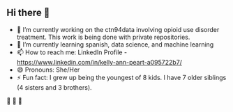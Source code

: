 ## Hi there 👋


- 🔭 I’m currently working on the ctn94data involving opioid use disorder treatment. This work is being done with private repositories.
- 🌱 I’m currently learning spanish, data science, and machine learning
- 📫 How to reach me: LinkedIn Profile - https://www.linkedin.com/in/kelly-ann-peart-a095722b7/
- 😄 Pronouns: She/Her
- ⚡ Fun fact: I grew up being the youngest of 8 kids. I have 7 older siblings (4 sisters and 3 brothers).

:see_no_evil:	 :hear_no_evil:	 :speak_no_evil:
